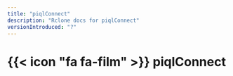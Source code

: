 ```yaml
---
title: "piqlConnect"
description: "Rclone docs for piqlConnect"
versionIntroduced: "?"
---
```


# {{< icon "fa fa-film" >}} piqlConnect


